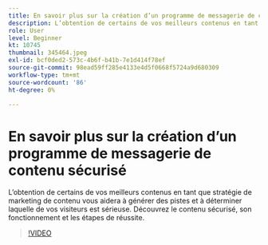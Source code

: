 ```yaml
---
title: En savoir plus sur la création d’un programme de messagerie de contenu sécurisé
description: L’obtention de certains de vos meilleurs contenus en tant que stratégie de marketing de contenu vous aidera à générer des pistes et à déterminer laquelle de vos visiteurs est sérieuse. En savoir plus sur le module sécurisé.. (Les descriptions doivent être comprises entre 60 et 160 caractères)
role: User
level: Beginner
kt: 10745
thumbnail: 345464.jpeg
exl-id: bcf0ded2-573c-4b6f-b41b-7e1d414f78ef
source-git-commit: 98ead59ff285e4133e4d5f0668f5724a9d680309
workflow-type: tm+mt
source-wordcount: '86'
ht-degree: 0%

---
```


# En savoir plus sur la création d’un programme de messagerie de contenu sécurisé

L’obtention de certains de vos meilleurs contenus en tant que stratégie de marketing de contenu vous aidera à générer des pistes et à déterminer laquelle de vos visiteurs est sérieuse. Découvrez le contenu sécurisé, son fonctionnement et les étapes de réussite.

>[!VIDEO](https://video.tv.adobe.com/v/345464/?quality=12&learn=on)
